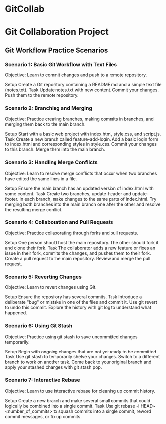 # GitCollab

# Git Collaboration Project

## Git Workflow Practice Scenarios

### Scenario 1: Basic Git Workflow with Text Files

Objective: Learn to commit changes and push to a remote repository.

Setup
Create a Git repository containing a README.md and a simple text file (notes.txt).
Task
Update notes.txt with new content.
Commit your changes.
Push them to the remote repository.

### Scenario 2: Branching and Merging

Objective: Practice creating branches, making commits in branches, and merging them back to the main branch.

Setup
Start with a basic web project with index.html, style.css, and script.js.
Task
Create a new branch called feature-add-login.
Add a basic login form to index.html and corresponding styles in style.css.
Commit your changes to this branch.
Merge them into the main branch.

### Scenario 3: Handling Merge Conflicts

Objective: Learn to resolve merge conflicts that occur when two branches have edited the same lines in a file.

Setup
Ensure the main branch has an updated version of index.html with some content.
Task
Create two branches, update-header and update-footer.
In each branch, make changes to the same parts of index.html.
Try merging both branches into the main branch one after the other and resolve the resulting merge conflict.

### Scenario 4: Collaboration and Pull Requests

Objective: Practice collaborating through forks and pull requests.

Setup
One person should host the main repository. The other should fork it and clone their fork.
Task
The collaborator adds a new feature or fixes an issue in their fork, commits the changes, and pushes them to their fork.
Create a pull request to the main repository.
Review and merge the pull request.

### Scenario 5: Reverting Changes

Objective: Learn to revert changes using Git.

Setup
Ensure the repository has several commits.
Task
Introduce a deliberate "bug" or mistake in one of the files and commit it.
Use git revert to undo this commit.
Explore the history with git log to understand what happened.

### Scenario 6: Using Git Stash

Objective: Practice using git stash to save uncommitted changes temporarily.

Setup
Begin with ongoing changes that are not yet ready to be committed.
Task
Use git stash to temporarily shelve your changes.
Switch to a different branch to work on another task.
Come back to your original branch and apply your stashed changes with git stash pop.

### Scenario 7: Interactive Rebase

Objective: Learn to use interactive rebase for cleaning up commit history.

Setup
Create a new branch and make several small commits that could logically be combined into a single commit.
Task
Use git rebase -i HEAD~<number_of_commits> to squash commits into a single commit, reword commit messages, or fix up commits.
